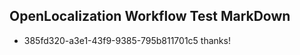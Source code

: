 ## OpenLocalization Workflow Test MarkDown
* 385fd320-a3e1-43f9-9385-795b811701c5 thanks!

<!--HONumber=Jul16_HO3-->



